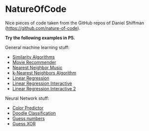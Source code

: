 # NatureOfCode

Nice pieces of code taken from the GitHub repos of Daniel Shiffman (https://github.com/nature-of-code).

**Try the following examples in P5.**

General machine learning stuff:
- [Similarity Algorithms](https://adebiasi.github.io/NatureOfCode/01_similarity_algorithms/)
- [Movie Recommender](https://adebiasi.github.io/NatureOfCode/02_movie_recommender/)
- [Nearest Neighbor Music](https://adebiasi.github.io/NatureOfCode/03_nearest_neighbor_music/)
- [k-Nearest Neighbors Algorithm](https://adebiasi.github.io/NatureOfCode/04_kNN_demo_p5/)
- [Linear Regression](https://adebiasi.github.io/NatureOfCode/05_linear_regression_data/)
- [Linear Regression Interactive](https://adebiasi.github.io/NatureOfCode/06_linear_regression_interactive/)
- [Linear Regression Interactive 2](https://adebiasi.github.io/NatureOfCode/07_regression_lib/)

Neural Network stuff:
- [Color Predictor](https://adebiasi.github.io/NatureOfCode/NeuralNetworks/color_predictor_p5/)
- [Doodle Classification](https://adebiasi.github.io/NatureOfCode/NeuralNetworks/doodle_classification_p5/)
- [Guess numbers](https://adebiasi.github.io/NatureOfCode/NeuralNetworks/mnist_p5/)
- [Guess XOR](https://adebiasi.github.io/NatureOfCode/NeuralNetworks/xor_p5/)
